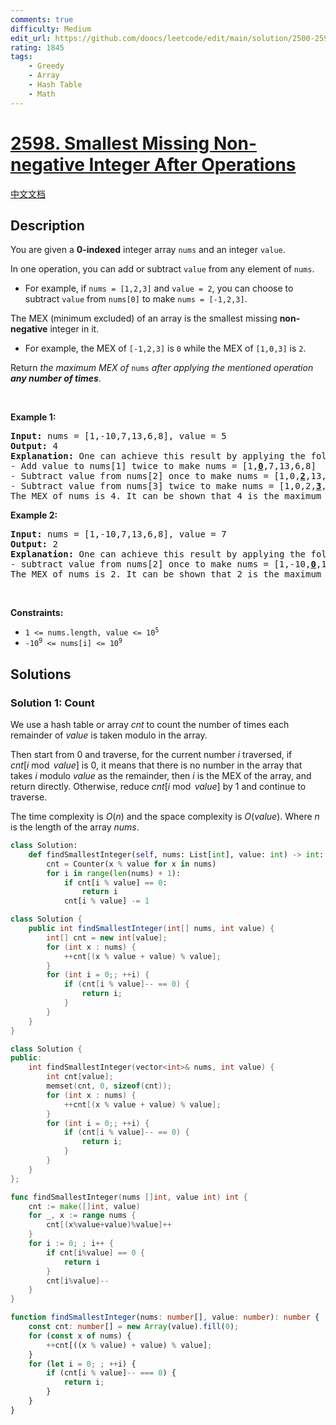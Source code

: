 ```yaml
---
comments: true
difficulty: Medium
edit_url: https://github.com/doocs/leetcode/edit/main/solution/2500-2599/2598.Smallest%20Missing%20Non-negative%20Integer%20After%20Operations/README_EN.md
rating: 1845
tags:
    - Greedy
    - Array
    - Hash Table
    - Math
---
```


# [2598. Smallest Missing Non-negative Integer After Operations](https://leetcode.com/problems/smallest-missing-non-negative-integer-after-operations)

[中文文档](/solution/2500-2599/2598.Smallest%20Missing%20Non-negative%20Integer%20After%20Operations/README.md)

## Description

<p>You are given a <strong>0-indexed</strong> integer array <code>nums</code> and an integer <code>value</code>.</p>

<p>In one operation, you can add or subtract <code>value</code> from any element of <code>nums</code>.</p>

<ul>
	<li>For example, if <code>nums = [1,2,3]</code> and <code>value = 2</code>, you can choose to subtract <code>value</code> from <code>nums[0]</code> to make <code>nums = [-1,2,3]</code>.</li>
</ul>

<p>The MEX (minimum excluded) of an array is the smallest missing <strong>non-negative</strong> integer in it.</p>

<ul>
	<li>For example, the MEX of <code>[-1,2,3]</code> is <code>0</code> while the MEX of <code>[1,0,3]</code> is <code>2</code>.</li>
</ul>

<p>Return <em>the maximum MEX of </em><code>nums</code><em> after applying the mentioned operation <strong>any number of times</strong></em>.</p>

<p>&nbsp;</p>
<p><strong class="example">Example 1:</strong></p>

<pre>
<strong>Input:</strong> nums = [1,-10,7,13,6,8], value = 5
<strong>Output:</strong> 4
<strong>Explanation:</strong> One can achieve this result by applying the following operations:
- Add value to nums[1] twice to make nums = [1,<strong><u>0</u></strong>,7,13,6,8]
- Subtract value from nums[2] once to make nums = [1,0,<strong><u>2</u></strong>,13,6,8]
- Subtract value from nums[3] twice to make nums = [1,0,2,<strong><u>3</u></strong>,6,8]
The MEX of nums is 4. It can be shown that 4 is the maximum MEX we can achieve.
</pre>

<p><strong class="example">Example 2:</strong></p>

<pre>
<strong>Input:</strong> nums = [1,-10,7,13,6,8], value = 7
<strong>Output:</strong> 2
<strong>Explanation:</strong> One can achieve this result by applying the following operation:
- subtract value from nums[2] once to make nums = [1,-10,<u><strong>0</strong></u>,13,6,8]
The MEX of nums is 2. It can be shown that 2 is the maximum MEX we can achieve.
</pre>

<p>&nbsp;</p>
<p><strong>Constraints:</strong></p>

<ul>
	<li><code>1 &lt;= nums.length, value &lt;= 10<sup>5</sup></code></li>
	<li><code>-10<sup>9</sup> &lt;= nums[i] &lt;= 10<sup>9</sup></code></li>
</ul>

## Solutions

### Solution 1: Count

We use a hash table or array $cnt$ to count the number of times each remainder of $value$ is taken modulo in the array.

Then start from $0$ and traverse, for the current number $i$ traversed, if $cnt[i \bmod value]$ is $0$, it means that there is no number in the array that takes $i$ modulo $value$ as the remainder, then $i$ is the MEX of the array, and return directly. Otherwise, reduce $cnt[i \bmod value]$ by $1$ and continue to traverse.

The time complexity is $O(n)$ and the space complexity is $O(value)$. Where $n$ is the length of the array $nums$.

<!-- tabs:start -->

```python
class Solution:
    def findSmallestInteger(self, nums: List[int], value: int) -> int:
        cnt = Counter(x % value for x in nums)
        for i in range(len(nums) + 1):
            if cnt[i % value] == 0:
                return i
            cnt[i % value] -= 1
```

```java
class Solution {
    public int findSmallestInteger(int[] nums, int value) {
        int[] cnt = new int[value];
        for (int x : nums) {
            ++cnt[(x % value + value) % value];
        }
        for (int i = 0;; ++i) {
            if (cnt[i % value]-- == 0) {
                return i;
            }
        }
    }
}
```

```cpp
class Solution {
public:
    int findSmallestInteger(vector<int>& nums, int value) {
        int cnt[value];
        memset(cnt, 0, sizeof(cnt));
        for (int x : nums) {
            ++cnt[(x % value + value) % value];
        }
        for (int i = 0;; ++i) {
            if (cnt[i % value]-- == 0) {
                return i;
            }
        }
    }
};
```

```go
func findSmallestInteger(nums []int, value int) int {
	cnt := make([]int, value)
	for _, x := range nums {
		cnt[(x%value+value)%value]++
	}
	for i := 0; ; i++ {
		if cnt[i%value] == 0 {
			return i
		}
		cnt[i%value]--
	}
}
```

```ts
function findSmallestInteger(nums: number[], value: number): number {
    const cnt: number[] = new Array(value).fill(0);
    for (const x of nums) {
        ++cnt[((x % value) + value) % value];
    }
    for (let i = 0; ; ++i) {
        if (cnt[i % value]-- === 0) {
            return i;
        }
    }
}
```

<!-- tabs:end -->

<!-- end -->
